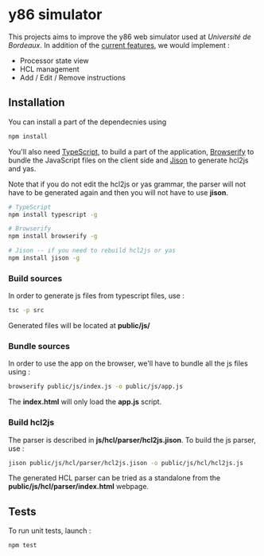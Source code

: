 # y86 simulator

This projects aims to improve the y86 web simulator used at *Université de Bordeaux*. In addition of the [current features](https://dept-info.labri.fr/ENSEIGNEMENT/archi/js-y86/index.html), we would implement :

 * Processor state view
 * HCL management
 * Add / Edit / Remove instructions

 ## Installation

 You can install a part of the dependecnies using 
 
 ```bash
npm install
 ```

You'll also need [TypeScript](https://www.typescriptlang.org/index.html), to build a part of the application, [Browserify](http://browserify.org/) to bundle the JavaScript files on the client side and [Jison](https://zaa.ch/jison/docs/) to generate hcl2js and yas.

Note that if you do not edit the hcl2js or yas grammar, the parser will not have to be generated again and then you will not have to use **jison**.

```bash
# TypeScript
npm install typescript -g

# Browserify
npm install browserify -g

# Jison -- if you need to rebuild hcl2js or yas
npm install jison -g
```

### Build sources

In order to generate js files from typescript files, use :

```bash
tsc -p src
```

Generated files will be located at **public/js/**

### Bundle sources

In order to use the app on the browser, we'll have to bundle all the js files using :

```bash
browserify public/js/index.js -o public/js/app.js
```

The **index.html** will only load the **app.js** script.

### Build hcl2js

The parser is described in **js/hcl/parser/hcl2js.jison**. To build the js parser, use :

```bash
jison public/js/hcl/parser/hcl2js.jison -o public/js/hcl/hcl2js.js
```

The generated HCL parser can be tried as a standalone from the **public/js/hcl/parser/index.html** webpage.

## Tests

To run unit tests, launch : 

```bash
npm test
```